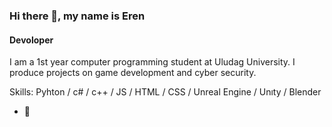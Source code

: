 ### Hi there 👋, my name is Eren 
#### Devoloper

I am a 1st year computer programming student at Uludag University. I produce projects on game development and cyber security.

Skills: Pyhton / c# / c++ / JS / HTML / CSS / Unreal Engine / Unıty / Blender

- 🔭 
